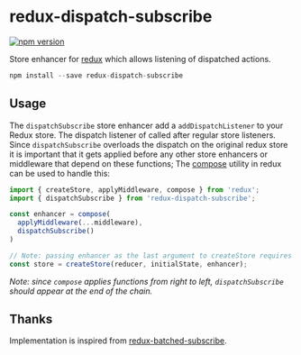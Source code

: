 redux-dispatch-subscribe
=====================

[![npm version](https://img.shields.io/npm/v/redux-dispatch-subscribe.svg?style=flat-square)](https://www.npmjs.com/package/redux-dispatch-subscribe)

Store enhancer for [redux](https://github.com/rackt/redux) which allows listening of dispatched actions. 
```js
npm install --save redux-dispatch-subscribe
```

## Usage

The `dispatchSubscribe` store enhancer add a `addDispatchListener` to your Redux store. The dispatch listener of called after regular store listeners.
Since `dispatchSubscribe` overloads the dispatch on the original redux store it is important that it gets applied before any other store enhancers or middleware that depend on these functions; The [compose](https://github.com/rackt/redux/blob/master/docs/api/compose.md) utility in redux can be used to handle this:

```js
import { createStore, applyMiddleware, compose } from 'redux';
import { dispatchSubscribe } from 'redux-dispatch-subscribe';

const enhancer = compose(
  applyMiddleware(...middleware),
  dispatchSubscribe()
)

// Note: passing enhancer as the last argument to createStore requires redux@>=3.1.0
const store = createStore(reducer, initialState, enhancer);
```

*Note: since `compose` applies functions from right to left, `dispatchSubscribe` should appear at the end of the chain.*


## Thanks

Implementation is inspired from [redux-batched-subscribe](https://www.npmjs.com/package/redux-batched-subscribe).
